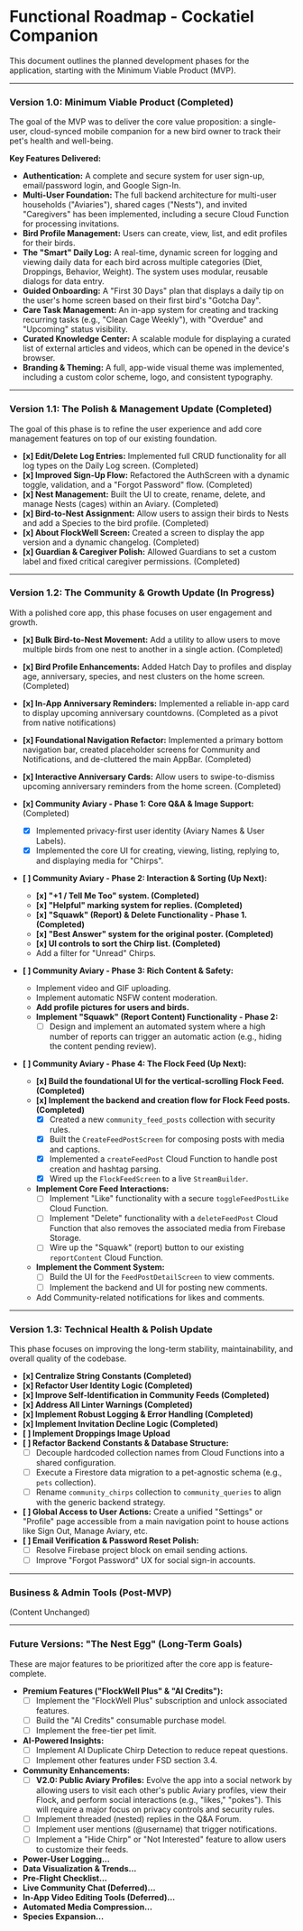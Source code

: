 # Functional Roadmap - Cockatiel Companion

This document outlines the planned development phases for the application, starting with the Minimum Viable Product (MVP).

---

### **Version 1.0: Minimum Viable Product (Completed)**

The goal of the MVP was to deliver the core value proposition: a single-user, cloud-synced mobile companion for a new bird owner to track their pet's health and well-being.

**Key Features Delivered:**
*   **Authentication:** A complete and secure system for user sign-up, email/password login, and Google Sign-In.
*   **Multi-User Foundation:** The full backend architecture for multi-user households ("Aviaries"), shared cages ("Nests"), and invited "Caregivers" has been implemented, including a secure Cloud Function for processing invitations.
*   **Bird Profile Management:** Users can create, view, list, and edit profiles for their birds.
*   **The "Smart" Daily Log:** A real-time, dynamic screen for logging and viewing daily data for each bird across multiple categories (Diet, Droppings, Behavior, Weight). The system uses modular, reusable dialogs for data entry.
*   **Guided Onboarding:** A "First 30 Days" plan that displays a daily tip on the user's home screen based on their first bird's "Gotcha Day".
*   **Care Task Management:** An in-app system for creating and tracking recurring tasks (e.g., "Clean Cage Weekly"), with "Overdue" and "Upcoming" status visibility.
*   **Curated Knowledge Center:** A scalable module for displaying a curated list of external articles and videos, which can be opened in the device's browser.
*   **Branding & Theming:** A full, app-wide visual theme was implemented, including a custom color scheme, logo, and consistent typography.

---
### **Version 1.1: The Polish & Management Update (Completed)**

The goal of this phase is to refine the user experience and add core management features on top of our existing foundation.

*   **[x] Edit/Delete Log Entries:** Implemented full CRUD functionality for all log types on the Daily Log screen. (Completed)
*   **[x] Improved Sign-Up Flow:** Refactored the AuthScreen with a dynamic toggle, validation, and a "Forgot Password" flow. (Completed)
*   **[x] Nest Management:** Built the UI to create, rename, delete, and manage Nests (cages) within an Aviary. (Completed)
*   **[x] Bird-to-Nest Assignment:** Allow users to assign their birds to Nests and add a Species to the bird profile. (Completed)
*   **[x] About FlockWell Screen:** Created a screen to display the app version and a dynamic changelog. (Completed)
*   **[x] Guardian & Caregiver Polish:** Allowed Guardians to set a custom label and fixed critical caregiver permissions. (Completed)

---
### **Version 1.2: The Community & Growth Update (In Progress)**

With a polished core app, this phase focuses on user engagement and growth.

*   **[x] Bulk Bird-to-Nest Movement:** Add a utility to allow users to move multiple birds from one nest to another in a single action. (Completed)
*   **[x] Bird Profile Enhancements:** Added Hatch Day to profiles and display age, anniversary, species, and nest clusters on the home screen. (Completed)
*   **[x] In-App Anniversary Reminders:** Implemented a reliable in-app card to display upcoming anniversary countdowns. (Completed as a pivot from native notifications)
*   **[x] Foundational Navigation Refactor:** Implemented a primary bottom navigation bar, created placeholder screens for Community and Notifications, and de-cluttered the main AppBar. (Completed)
*   **[x] Interactive Anniversary Cards:** Allow users to swipe-to-dismiss upcoming anniversary reminders from the home screen. (Completed)

*   **[x] Community Aviary - Phase 1: Core Q&A & Image Support:** (Completed)
    *   [x] Implemented privacy-first user identity (Aviary Names & User Labels).
    *   [x] Implemented the core UI for creating, viewing, listing, replying to, and displaying media for "Chirps".

*   **[ ] Community Aviary - Phase 2: Interaction & Sorting (Up Next):**
    *   **[x] "+1 / Tell Me Too" system. (Completed)**
    *   **[x] "Helpful" marking system for replies. (Completed)**
    *   **[x] "Squawk" (Report) & Delete Functionality - Phase 1. (Completed)**
    *   **[x] "Best Answer" system for the original poster. (Completed)**
    *   **[x] UI controls to sort the Chirp list. (Completed)**
    *   Add a filter for "Unread" Chirps.

*   **[ ] Community Aviary - Phase 3: Rich Content & Safety:**
    *   Implement video and GIF uploading.
    *   Implement automatic NSFW content moderation.
    *   **Add profile pictures for users and birds.**
    *   **Implement "Squawk" (Report Content) Functionality - Phase 2:**
        *   [ ] Design and implement an automated system where a high number of reports can trigger an automatic action (e.g., hiding the content pending review).

*   **[ ] Community Aviary - Phase 4: The Flock Feed (Up Next):**
    *   **[x] Build the foundational UI for the vertical-scrolling Flock Feed. (Completed)**
    *   **[x] Implement the backend and creation flow for Flock Feed posts. (Completed)**
        *   [x] Created a new `community_feed_posts` collection with security rules.
        *   [x] Built the `CreateFeedPostScreen` for composing posts with media and captions.
        *   [x] Implemented a `createFeedPost` Cloud Function to handle post creation and hashtag parsing.
        *   [x] Wired up the `FlockFeedScreen` to a live `StreamBuilder`.
    *   **Implement Core Feed Interactions:**
        *   [ ] Implement "Like" functionality with a secure `toggleFeedPostLike` Cloud Function.
        *   [ ] Implement "Delete" functionality with a `deleteFeedPost` Cloud Function that also removes the associated media from Firebase Storage.
        *   [ ] Wire up the "Squawk" (report) button to our existing `reportContent` Cloud Function.
    *   **Implement the Comment System:**
        *   [ ] Build the UI for the `FeedPostDetailScreen` to view comments.
        *   [ ] Implement the backend and UI for posting new comments.
    *   Add Community-related notifications for likes and comments.

---
### **Version 1.3: Technical Health & Polish Update**

This phase focuses on improving the long-term stability, maintainability, and overall quality of the codebase.

*   **[x] Centralize String Constants (Completed)**
*   **[x] Refactor User Identity Logic (Completed)**
*   **[x] Improve Self-Identification in Community Feeds (Completed)**
*   **[x] Address All Linter Warnings (Completed)**
*   **[x] Implement Robust Logging & Error Handling (Completed)**
*   **[x] Implement Invitation Decline Logic (Completed)**
*   **[ ] Implement Droppings Image Upload**
*   **[ ] Refactor Backend Constants & Database Structure:**
    *   [ ] Decouple hardcoded collection names from Cloud Functions into a shared configuration.
    *   [ ] Execute a Firestore data migration to a pet-agnostic schema (e.g., `pets` collection).
    *   [ ] Rename `community_chirps` collection to `community_queries` to align with the generic backend strategy.
*   **[ ] Global Access to User Actions:** Create a unified "Settings" or "Profile" page accessible from a main navigation point to house actions like Sign Out, Manage Aviary, etc.
*   **[ ] Email Verification & Password Reset Polish:**
    *   [ ] Resolve Firebase project block on email sending actions.
    *   [ ] Improve "Forgot Password" UX for social sign-in accounts.

---
### **Business & Admin Tools (Post-MVP)**

(Content Unchanged)

---

### **Future Versions: "The Nest Egg" (Long-Term Goals)**

These are major features to be prioritized after the core app is feature-complete.

*   **Premium Features ("FlockWell Plus" & "AI Credits"):**
    *   [ ] Implement the "FlockWell Plus" subscription and unlock associated features.
    *   [ ] Build the "AI Credits" consumable purchase model.
    *   [ ] Implement the free-tier pet limit.
*   **AI-Powered Insights:**
    *   [ ] Implement AI Duplicate Chirp Detection to reduce repeat questions.
    *   [ ] Implement other features under FSD section 3.4.
*   **Community Enhancements:**
    *   [ ] **V2.0: Public Aviary Profiles:** Evolve the app into a social network by allowing users to visit each other's public Aviary profiles, view their Flock, and perform social interactions (e.g., "likes," "pokes"). This will require a major focus on privacy controls and security rules.
    *   [ ] Implement threaded (nested) replies in the Q&A Forum.
    *   [ ] Implement user mentions (@username) that trigger notifications.
    *   [ ] Implement a "Hide Chirp" or "Not Interested" feature to allow users to customize their feeds.
*   **Power-User Logging...**
*   **Data Visualization & Trends...**
*   **Pre-Flight Checklist...**
*   **Live Community Chat (Deferred)...**
*   **In-App Video Editing Tools (Deferred)...**
*   **Automated Media Compression...**
*   **Species Expansion...**